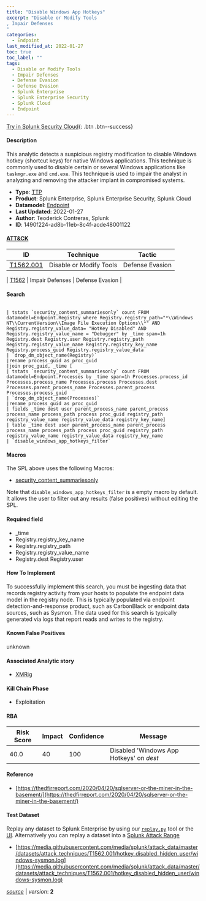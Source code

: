 ```yaml
---
title: "Disable Windows App Hotkeys"
excerpt: "Disable or Modify Tools
, Impair Defenses
"
categories:
  - Endpoint
last_modified_at: 2022-01-27
toc: true
toc_label: ""
tags:
  - Disable or Modify Tools
  - Impair Defenses
  - Defense Evasion
  - Defense Evasion
  - Splunk Enterprise
  - Splunk Enterprise Security
  - Splunk Cloud
  - Endpoint
---
```




[Try in Splunk Security Cloud](https://www.splunk.com/en_us/cyber-security.html){: .btn .btn--success}

#### Description

This analytic detects a suspicious registry modification to disable Windows hotkey (shortcut keys) for native Windows applications. This technique is commonly used to disable certain or several Windows applications like `taskmgr.exe` and `cmd.exe`. This technique is used to impair the analyst in analyzing and removing the attacker implant in compromised systems.

- **Type**: [TTP](https://github.com/splunk/security_content/wiki/object-Analytic-Types)
- **Product**: Splunk Enterprise, Splunk Enterprise Security, Splunk Cloud
- **Datamodel**: [Endpoint](https://docs.splunk.com/Documentation/CIM/latest/User/Endpoint)
- **Last Updated**: 2022-01-27
- **Author**: Teoderick Contreras, Splunk
- **ID**: 1490f224-ad8b-11eb-8c4f-acde48001122


#### [ATT&CK](https://attack.mitre.org/)

| ID             | Technique        |  Tactic             |
| -------------- | ---------------- |-------------------- |
| [T1562.001](https://attack.mitre.org/techniques/T1562/001/) | Disable or Modify Tools | Defense Evasion |

| [T1562](https://attack.mitre.org/techniques/T1562/) | Impair Defenses | Defense Evasion |

#### Search

```

| tstats `security_content_summariesonly` count FROM datamodel=Endpoint.Registry where Registry.registry_path="*\\Windows NT\\CurrentVersion\\Image File Execution Options\\*" AND Registry.registry_value_data= "HotKey Disabled" AND Registry.registry_value_name = "Debugger" by _time span=1h Registry.dest Registry.user Registry.registry_path Registry.registry_value_name Registry.registry_key_name Registry.process_guid Registry.registry_value_data 
| `drop_dm_object_name(Registry)` 
|rename process_guid as proc_guid 
|join proc_guid, _time [
| tstats `security_content_summariesonly` count FROM datamodel=Endpoint.Processes by _time span=1h Processes.process_id Processes.process_name Processes.process Processes.dest Processes.parent_process_name Processes.parent_process Processes.process_guid 
| `drop_dm_object_name(Processes)` 
|rename process_guid as proc_guid 
| fields _time dest user parent_process_name parent_process process_name process_path process proc_guid registry_path registry_value_name registry_value_data registry_key_name] 
| table _time dest user parent_process_name parent_process process_name process_path process proc_guid registry_path registry_value_name registry_value_data registry_key_name 
| `disable_windows_app_hotkeys_filter`
```

#### Macros
The SPL above uses the following Macros:
* [security_content_summariesonly](https://github.com/splunk/security_content/blob/develop/macros/security_content_summariesonly.yml)

Note that `disable_windows_app_hotkeys_filter` is a empty macro by default. It allows the user to filter out any results (false positives) without editing the SPL.

#### Required field
* _time
* Registry.registry_key_name
* Registry.registry_path
* Registry.registry_value_name
* Registry.dest Registry.user


#### How To Implement
To successfully implement this search, you must be ingesting data that records registry activity from your hosts to populate the endpoint data model in the registry node. This is typically populated via endpoint detection-and-response product, such as CarbonBlack or endpoint data sources, such as Sysmon. The data used for this search is typically generated via logs that report reads and writes to the registry.

#### Known False Positives
unknown

#### Associated Analytic story
* [XMRig](/stories/xmrig)


#### Kill Chain Phase
* Exploitation



#### RBA

| Risk Score  | Impact      | Confidence   | Message      |
| ----------- | ----------- |--------------|--------------|
| 40.0 | 40 | 100 | Disabled 'Windows App Hotkeys' on $dest$ |




#### Reference

* [https://thedfirreport.com/2020/04/20/sqlserver-or-the-miner-in-the-basement/](https://thedfirreport.com/2020/04/20/sqlserver-or-the-miner-in-the-basement/)



#### Test Dataset
Replay any dataset to Splunk Enterprise by using our [`replay.py`](https://github.com/splunk/attack_data#using-replaypy) tool or the [UI](https://github.com/splunk/attack_data#using-ui).
Alternatively you can replay a dataset into a [Splunk Attack Range](https://github.com/splunk/attack_range#replay-dumps-into-attack-range-splunk-server)


* [https://media.githubusercontent.com/media/splunk/attack_data/master/datasets/attack_techniques/T1562.001/hotkey_disabled_hidden_user/windows-sysmon.log](https://media.githubusercontent.com/media/splunk/attack_data/master/datasets/attack_techniques/T1562.001/hotkey_disabled_hidden_user/windows-sysmon.log)



[*source*](https://github.com/splunk/security_content/tree/develop/detections/endpoint/disable_windows_app_hotkeys.yml) \| *version*: **2**